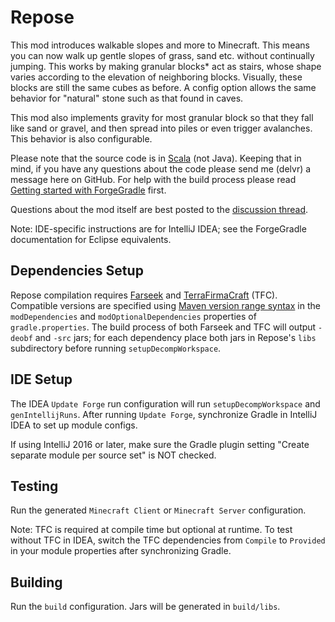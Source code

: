 # Repose

This mod introduces walkable slopes and more to Minecraft.
This means you can now walk up gentle slopes of grass, sand etc. without continually jumping.
This works by making granular blocks* act as stairs, whose shape varies according to the elevation of neighboring blocks.
Visually, these blocks are still the same cubes as before.
A config option allows the same behavior for "natural" stone such as that found in caves.

This mod also implements gravity for most granular block so that they fall like sand or gravel, and then spread into piles
or even trigger avalanches. This behavior is also configurable.

Please note that the source code is in [Scala](http://scala-lang.org) (not Java).
Keeping that in mind, if you have any questions about the code please send me (delvr) a message here on GitHub.
For help with the build process please read [Getting started with ForgeGradle](http://www.minecraftforge.net/forum/index.php/topic,14048.0.html) first.

Questions about the mod itself are best posted to the [discussion thread](http://www.minecraftforum.net/forums/mapping-and-modding/minecraft-mods/2076319-repose-walkable-soil-slopes-give-your-spacebar-as).

Note: IDE-specific instructions are for IntelliJ IDEA; see the ForgeGradle documentation for Eclipse equivalents.

## Dependencies Setup
Repose compilation requires [Farseek](https://github.com/delvr/Farseek) and [TerraFirmaCraft](https://github.com/Deadrik/TFCraft) (TFC).
Compatible versions are specified using [Maven version range syntax](https://docs.oracle.com/middleware/1212/core/MAVEN/maven_version.htm#MAVEN402)
in the `modDependencies` and `modOptionalDependencies` properties of `gradle.properties`.
The build process of both Farseek and TFC will output `-deobf` and `-src` jars; for each dependency place both jars in Repose's `libs` subdirectory before running `setupDecompWorkspace`.

## IDE Setup
The IDEA `Update Forge` run configuration will run `setupDecompWorkspace` and `genIntellijRuns`.
After running `Update Forge`, synchronize Gradle in IntelliJ IDEA to set up module configs.

If using IntelliJ 2016 or later, make sure the Gradle plugin setting "Create separate module per source set" is NOT checked.

## Testing
Run the generated `Minecraft Client` or `Minecraft Server` configuration.

Note: TFC is required at compile time but optional at runtime. To test without TFC in IDEA,
switch the TFC dependencies from `Compile` to `Provided` in your module properties after synchronizing Gradle.

## Building
Run the `build` configuration. Jars will be generated in `build/libs`.
